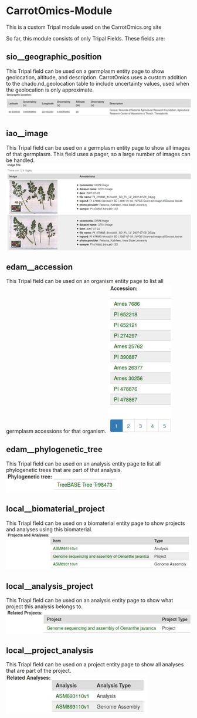 CarrotOmics-Module
==================

This is a custom Tripal module used on the CarrotOmics.org site

So far, this module consists of only Tripal Fields. These fields are:

sio__geographic_position
------------------------

This Tripal field can be used on a germplasm entity page to show geolocation,
altitude, and description. CarrotOmics uses a custom addition to the chado.nd_geolocation
table to include uncertainty values, used when the geolocation is only approximate.
![sio__geographic_position example image](/docs/sio__geographic_position_example.jpg?raw=true "Example")

iao__image
----------

This Tripal field can be used on a germplasm entity page to show all images of that
germplasm. This field uses a pager, so a large number of images can be handled.
![iao__image example image](/docs/iao__image_example.jpg?raw=true "Example")

edam__accession
---------------

This Tripal field can be used on an organism entity page to list all germplasm
accessions for that organism.
![edam__accession example image](/docs/edam__accession_example.jpg?raw=true "Example")

edam__phylogenetic_tree
-----------------------

This Tripal field can be used on an analysis entity page to list all phylogenetic
trees that are part of that analysis.
![edam__phylogenetic_tree example image](/docs/edam__phylogenetic_tree_example.jpg?raw=true "Example")


local__biomaterial_project
--------------------------

This Triapl field can be used on a biomaterial entity page to show projects and analyses
using this biomaterial.
![local__biomaterial_project example image](/docs/local__biomaterial_project_example.jpg?raw=true "Example")

local__analysis_project
-----------------------

This Triapl field can be used on an analysis entity page to show what project this
analysis belongs to.
![local__analysis_project example image](/docs/local__analysis_project_example.jpg?raw=true "Example")

local__project_analysis
-----------------------

This Triapl field can be used on a project entity page to show all analyses that
are part of the project.
![local__project_analysis example image](/docs/local__project_analysis_example.jpg?raw=true "Example")
